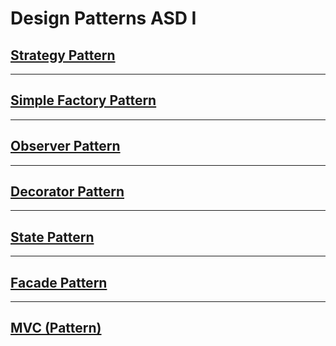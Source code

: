# Design Patterns ASD I

## [Strategy Pattern](Strategy/strategy.md)

---

## [Simple Factory Pattern](SimpleFactory/simpleFactory.md)

---

## [Observer Pattern](Observer/observer.md)

---

## [Decorator Pattern](Decorator/decorator.md)

---

## [State Pattern](State/state.md)

---

## [Facade Pattern](Facade/facade.md)

---

## [MVC (Pattern)](MVC/mvc.md)
